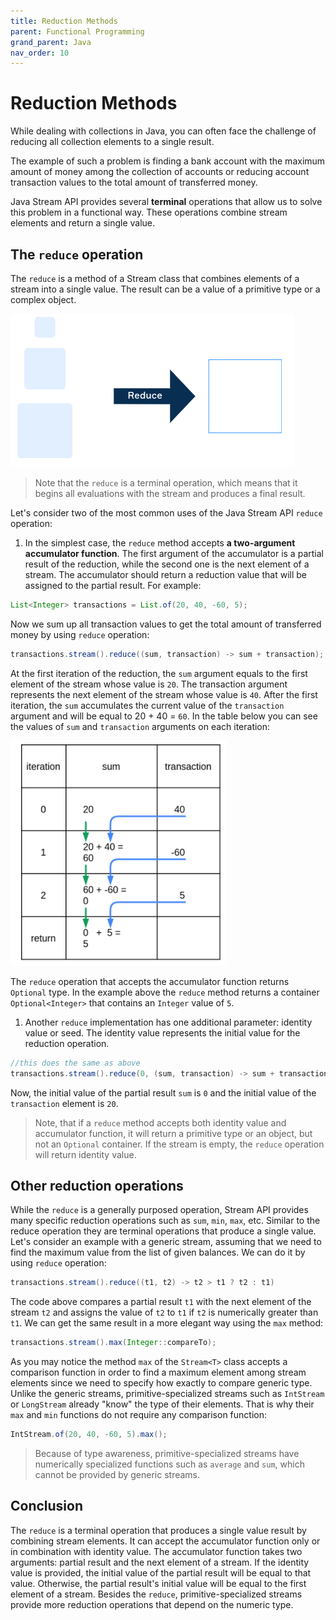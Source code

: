 ```yaml
---
title: Reduction Methods
parent: Functional Programming
grand_parent: Java
nav_order: 10
---
```


# Reduction Methods

While dealing with collections in Java, you can often face the challenge of reducing all collection elements to a single result. 

The example of such a problem is finding a bank account with the maximum amount of money among the collection of accounts or reducing account transaction values to the total amount of transferred money. 

Java Stream API provides several **terminal** operations that allow us to solve this problem in a functional way. These operations combine stream elements and return a single value.

## The `reduce` operation

The `reduce` is a method of a Stream class that combines elements of a stream into a single value. The result can be a value of a primitive type or a complex object.

![img1](../img/reduction1.PNG)


> Note that the `reduce` is a terminal operation, which means that it begins all evaluations with the stream and produces a final result.


Let's consider two of the most common uses of the Java Stream API `reduce` operation:

1. In the simplest case, the `reduce` method accepts **a two-argument accumulator function**. The first argument of the accumulator is a partial result of the reduction, while the second one is the next element of a stream. The accumulator should return a reduction value that will be assigned to the partial result. For example: 

```java
List<Integer> transactions = List.of(20, 40, -60, 5);
```

Now we sum up all transaction values to get the total amount of transferred money by using `reduce` operation:

```java
transactions.stream().reduce((sum, transaction) -> sum + transaction);
```

At the first iteration of the reduction, the `sum` argument equals to the first element of the stream whose value is `20`. The transaction argument represents the next element of the stream whose value is `40`. After the first iteration, the `sum` accumulates the current value of the `transaction` argument and will be equal to 20 + 40 = `60`. In the table below you can see the values of `sum` and `transaction` arguments on each iteration:

![img2](../img/reduction2.PNG)

The `reduce` operation that accepts the accumulator function returns `Optional` type. In the example above the `reduce` method returns a container `Optional<Integer>` that contains an `Integer` value of `5`.

1. Another `reduce` implementation has one additional parameter: identity value or seed. The identity value represents the initial value for the reduction operation.

```java
//this does the same as above
transactions.stream().reduce(0, (sum, transaction) -> sum + transaction);
```
Now, the initial value of the partial result `sum` is `0` and the initial value of the `transaction` element is `20`.

> Note, that if a `reduce` method accepts both identity value and accumulator function, it will return a primitive type or an object, but not an `Optional` container. If the stream is empty, the `reduce` operation will return identity value.


## Other reduction operations

While the `reduce` is a generally purposed operation, Stream API provides many specific reduction operations such as `sum`, `min`, `max`, etc. Similar to the reduce operation they are terminal operations that produce a single value. Let's consider an example with a generic stream, assuming that we need to find the maximum value from the list of given balances. We can do it by using `reduce` operation:

```java
transactions.stream().reduce((t1, t2) -> t2 > t1 ? t2 : t1)
```

The code above compares a partial result `t1` with the next element of the stream `t2` and assigns the value of `t2` to `t1` if `t2` is numerically greater than `t1`. We can get the same result in a more elegant way using the `max` method:

```java
transactions.stream().max(Integer::compareTo);
```

As you may notice the method `max` of the `Stream<T>` class accepts a comparison function in order to find a maximum element among stream elements since we need to specify how exactly to compare generic type. Unlike the generic streams, primitive-specialized streams such as `IntStream` or `LongStream` already "know" the type of their elements. That is why their `max` and `min` functions do not require any comparison function:

```java
IntStream.of(20, 40, -60, 5).max();
```

> Because of type awareness, primitive-specialized streams have numerically specialized functions such as `average` and `sum`, which cannot be provided by generic streams.

## Conclusion

The `reduce` is a terminal operation that produces a single value result by combining stream elements. It can accept the accumulator function only or in combination with identity value. The accumulator function takes two arguments: partial result and the next element of a stream. If the identity value is provided, the initial value of the partial result will be equal to that value. Otherwise, the partial result's initial value will be equal to the first element of a stream. Besides the `reduce`, primitive-specialized streams provide more reduction operations that depend on the numeric type.

